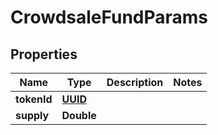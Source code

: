 
# CrowdsaleFundParams

## Properties
Name | Type | Description | Notes
------------ | ------------- | ------------- | -------------
**tokenId** | [**UUID**](UUID.md) |  | 
**supply** | **Double** |  | 



